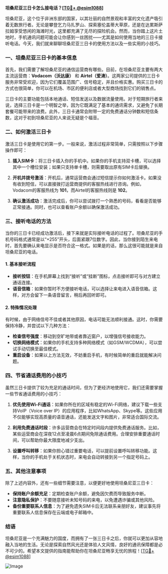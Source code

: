 **坦桑尼亚三日卡怎么接电话？[[TG💪+ @esim1088](https://t.me/s/esim1088)]**

坦桑尼亚，这个位于非洲东部的国家，以其壮丽的自然景观和丰富的文化遗产吸引着无数旅行者。无论是攀登乞力马扎罗山、探索塞伦盖蒂大草原，还是在达累斯萨拉姆享受悠闲的海滩时光，这里都充满了无尽的探险机会。然而，当你踏上这片土地时，手机通讯问题可能会让你感到一丝困扰——尤其是如何使用当地的三日卡接听电话。今天，我们就来聊聊坦桑尼亚三日卡的使用方法以及一些实用的小技巧。

### **一、坦桑尼亚三日卡的基本信息**

首先，我们需要了解坦桑尼亚的通信运营商有哪些。目前，在坦桑尼亚主要有两大主流运营商：**Vodacom（沃达康）** 和 **Airtel（爱涛）**。这两家公司提供的三日卡服务非常受欢迎，因为它们覆盖范围广、信号稳定，并且价格实惠。购买三日卡的方式也很简单，你可以在机场、市区的便利店或者大型商场找到它们的销售点。

三日卡的主要功能包括本地通话、短信发送以及数据流量使用。对于短期旅行者来说，选择三日卡是一个明智之举，因为它既满足了基本的通讯需求，又避免了长期套餐可能带来的浪费。此外，三日卡通常会附带一定的免费通话分钟数和短信条数，这对于初到坦桑尼亚的人来说无疑是个福音。

### **二、如何激活三日卡**

激活三日卡是使用它的第一步。一般来说，激活过程非常简单，只需按照以下步骤操作即可：

1. **插入SIM卡**：将三日卡插入你的手机中。如果你的手机支持双卡槽，可以选择其中一个槽位安装；如果只支持单卡槽，则需要取出原有SIM卡后替换。
   
2. **开机并拨号激活**：开机后，通常运营商会通过短信提示你如何激活卡。如果没有收到短信，可以直接拨打运营商提供的客服热线进行咨询。例如，Vodacom的客服热线为 **101**，而Airtel的客服热线则是 **102**。

3. **确认激活成功**：激活完成后，你可以尝试拨打一个熟悉的号码，看看是否能够正常接通。同时，也可以查看账户余额以确保激活成功。

### **三、接听电话的方法**

当你的三日卡已经成功激活后，接下来就是实际接听电话的过程了。坦桑尼亚的手机号码格式通常是以“+255”开头，后面紧跟7位数字。因此，当你接到陌生来电时，首先要确认来电显示是否符合这一格式。如果是的话，那么这很可能就是来自坦桑尼亚的电话。

#### **1. 基本接听流程**
- **接听按钮**：在手机屏幕上找到“接听”或“挂断”图标，点击接听即可与对方建立通话连接。
- **语音信箱**：如果你暂时不方便接听电话，可以选择让来电进入语音信箱。这样，对方会留下一条语音留言，稍后再回听即可。

#### **2. 特殊情况处理**
有时候，由于网络信号不佳或者其他原因，电话可能无法顺利接通。这时，你需要保持冷静，并尝试以下几种方法：
- **检查信号强度**：移动到空旷地带或者靠近窗户，以增强信号接收能力。
- **切换网络模式**：如果你的手机支持多种网络模式（如GSM/WCDMA），可以尝试手动切换至最佳模式。
- **重启设备**：如果以上方法无效，不妨重启手机，有时候简单的重启就能解决问题。

### **四、节省通话费用的小技巧**

虽然三日卡提供了较为充足的通话时间，但为了更经济地使用它，我们还需要掌握一些节省通话费用的小技巧：

1. **优先使用Wi-Fi通话**：如果你所在的区域有稳定的Wi-Fi网络，建议下载一些支持VoIP（Voice over IP）的应用程序，比如WhatsApp、Skype等。这些应用不仅能够实现高质量的语音通话，还能发送文字和图片，非常适合国际交流。

2. **利用免费通话时段**：许多运营商会在特定时间段内提供免费通话服务。比如，某些运营商会在深夜12点至凌晨6点期间免除通话费用。合理安排重要通话时间，可以帮助你最大限度地减少支出。

3. **设置呼叫转移**：如果你担心错过重要电话，可以提前设置呼叫转移功能。这样，当你的手机处于关机状态时，来电会自动转接到另一个指定号码上。

### **五、其他注意事项**

除了上述内容外，还有一些细节需要注意，以便更好地使用坦桑尼亚三日卡：

- **保持账户余额充足**：定期检查账户余额，避免因欠费而导致服务中断。
- **注意隐私保护**：不要随意接听未知号码的来电，以免遭遇诈骗或其他风险。
- **备份重要联系人信息**：为了避免遗失SIM卡后无法联系亲朋好友，建议事先将重要联系人信息保存在云端或电子邮箱中。

### **结语**

坦桑尼亚是一个充满魅力的国度，而拥有了一张三日卡之后，你就可以更加从容地融入当地的生活。无论是探索自然风光还是体验人文风情，良好的通讯保障都是必不可少的。希望本文提供的指南能帮助你在坦桑尼亚畅享无忧的旅程！[[TG💪+ @esim1088](https://t.me/s/esim1088)] 

![Image](https://i.postimg.cc/4NQfJmqS/Snipaste-2025-05-13-00-14-12.png)